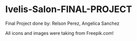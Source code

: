 # Ivelis-Salon-FINAL-PROJECT
Final Project done by: Relson Perez, Angelica Sanchez


All icons and images were taking from Freepik.com!
